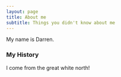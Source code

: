 ```yaml
---
layout: page
title: About me
subtitle: Things you didn't know about me
---
```


My name is Darren.

### My History

I come from the great white north!
